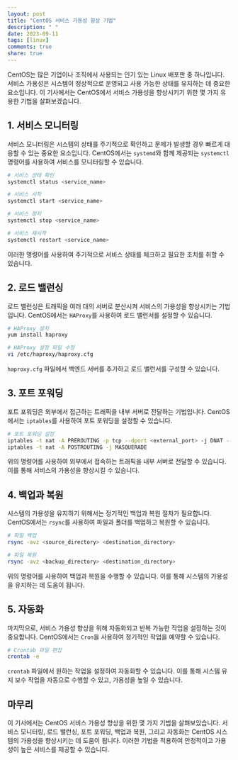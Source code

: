 ```yaml
---
layout: post
title: "CentOS 서비스 가용성 향상 기법"
description: " "
date: 2023-09-11
tags: [linux]
comments: true
share: true
---
```


CentOS는 많은 기업이나 조직에서 사용되는 인기 있는 Linux 배포판 중 하나입니다. 서비스 가용성은 시스템이 정상적으로 운영되고 사용 가능한 상태를 유지하는 데 중요한 요소입니다. 이 기사에서는 CentOS에서 서비스 가용성을 향상시키기 위한 몇 가지 유용한 기법을 살펴보겠습니다.

## 1. 서비스 모니터링

서비스 모니터링은 시스템의 상태를 주기적으로 확인하고 문제가 발생할 경우 빠르게 대응할 수 있는 중요한 요소입니다. CentOS에서는 `systemd`와 함께 제공되는 `systemctl` 명령어를 사용하여 서비스를 모니터링할 수 있습니다.

```bash
# 서비스 상태 확인
systemctl status <service_name>

# 서비스 시작
systemctl start <service_name>

# 서비스 정지
systemctl stop <service_name>

# 서비스 재시작
systemctl restart <service_name>
```

이러한 명령어를 사용하여 주기적으로 서비스 상태를 체크하고 필요한 조치를 취할 수 있습니다.

## 2. 로드 밸런싱

로드 밸런싱은 트래픽을 여러 대의 서버로 분산시켜 서비스의 가용성을 향상시키는 기법입니다. CentOS에서는 `HAProxy`를 사용하여 로드 밸런서를 설정할 수 있습니다.

```bash
# HAProxy 설치
yum install haproxy

# HAProxy 설정 파일 수정
vi /etc/haproxy/haproxy.cfg
```

`haproxy.cfg` 파일에서 백엔드 서버를 추가하고 로드 밸런서를 구성할 수 있습니다.

## 3. 포트 포워딩

포트 포워딩은 외부에서 접근하는 트래픽을 내부 서버로 전달하는 기법입니다. CentOS에서는 `iptables`를 사용하여 포트 포워딩을 설정할 수 있습니다.

```bash
# 포트 포워딩 설정
iptables -t nat -A PREROUTING -p tcp --dport <external_port> -j DNAT --to-destination <internal_ip>:<internal_port>
iptables -t nat -A POSTROUTING -j MASQUERADE
```

위의 명령어를 사용하여 외부에서 접속하는 트래픽을 내부 서버로 전달할 수 있습니다. 이를 통해 서비스의 가용성을 향상시킬 수 있습니다.

## 4. 백업과 복원

시스템의 가용성을 유지하기 위해서는 정기적인 백업과 복원 절차가 필요합니다. CentOS에서는 `rsync`를 사용하여 파일과 폴더를 백업하고 복원할 수 있습니다.

```bash
# 파일 백업
rsync -avz <source_directory> <destination_directory>

# 파일 복원
rsync -avz <backup_directory> <destination_directory>
```

위의 명령어를 사용하여 백업과 복원을 수행할 수 있습니다. 이를 통해 시스템의 가용성을 유지하는 데 도움이 됩니다.

## 5. 자동화

마지막으로, 서비스 가용성 향상을 위해 자동화되고 반복 가능한 작업을 설정하는 것이 중요합니다. CentOS에서는 `Cron`을 사용하여 정기적인 작업을 예약할 수 있습니다.

```bash
# Crontab 파일 편집
crontab -e
```

`crontab` 파일에서 원하는 작업을 설정하여 자동화할 수 있습니다. 이를 통해 시스템 유지 보수 작업을 자동으로 수행할 수 있고, 가용성을 높일 수 있습니다.

## 마무리

이 기사에서는 CentOS 서비스 가용성 향상을 위한 몇 가지 기법을 살펴보았습니다. 서비스 모니터링, 로드 밸런싱, 포트 포워딩, 백업과 복원, 그리고 자동화는 CentOS 시스템의 가용성을 향상시키는 데 도움이 됩니다. 이러한 기법을 적용하여 안정적이고 가용성이 높은 서비스를 제공할 수 있습니다.